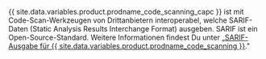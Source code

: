 {{ site.data.variables.product.prodname_code_scanning_capc }} ist mit Code-Scan-Werkzeugen von Drittanbietern interoperabel, welche SARIF-Daten (Static Analysis Results Interchange Format) ausgeben. SARIF ist ein Open-Source-Standard. Weitere Informationen findest Du unter „[SARIF-Ausgabe für {{ site.data.variables.product.prodname_code_scanning }}](/github/finding-security-vulnerabilities-and-errors-in-your-code/sarif-support-for-code-scanning)."